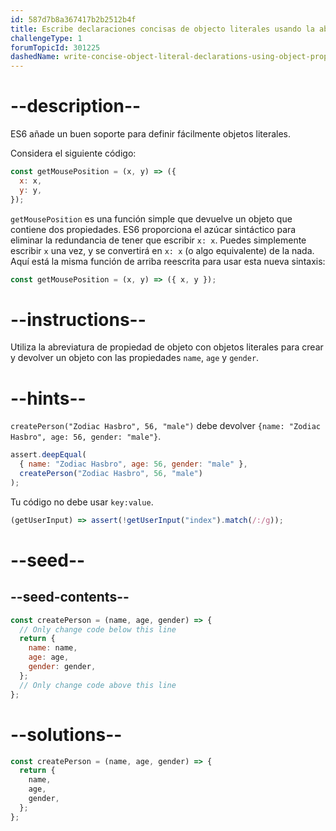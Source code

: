 ```yaml
---
id: 587d7b8a367417b2b2512b4f
title: Escribe declaraciones concisas de objecto literales usando la abreviatura de propiedad de objeto
challengeType: 1
forumTopicId: 301225
dashedName: write-concise-object-literal-declarations-using-object-property-shorthand
---
```


# --description--

ES6 añade un buen soporte para definir fácilmente objetos literales.

Considera el siguiente código:

```js
const getMousePosition = (x, y) => ({
  x: x,
  y: y,
});
```

`getMousePosition` es una función simple que devuelve un objeto que contiene dos propiedades. ES6 proporciona el azúcar sintáctico para eliminar la redundancia de tener que escribir `x: x`. Puedes simplemente escribir `x` una vez, y se convertirá en `x: x` (o algo equivalente) de la nada. Aquí está la misma función de arriba reescrita para usar esta nueva sintaxis:

```js
const getMousePosition = (x, y) => ({ x, y });
```

# --instructions--

Utiliza la abreviatura de propiedad de objeto con objetos literales para crear y devolver un objeto con las propiedades `name`, `age` y `gender`.

# --hints--

`createPerson("Zodiac Hasbro", 56, "male")` debe devolver `{name: "Zodiac Hasbro", age: 56, gender: "male"}`.

```js
assert.deepEqual(
  { name: "Zodiac Hasbro", age: 56, gender: "male" },
  createPerson("Zodiac Hasbro", 56, "male")
);
```

Tu código no debe usar `key:value`.

```js
(getUserInput) => assert(!getUserInput("index").match(/:/g));
```

# --seed--

## --seed-contents--

```js
const createPerson = (name, age, gender) => {
  // Only change code below this line
  return {
    name: name,
    age: age,
    gender: gender,
  };
  // Only change code above this line
};
```

# --solutions--

```js
const createPerson = (name, age, gender) => {
  return {
    name,
    age,
    gender,
  };
};
```
